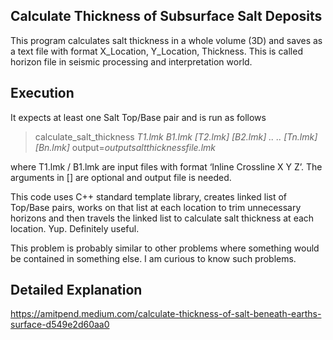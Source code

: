 ## Calculate Thickness of Subsurface Salt Deposits

This program calculates salt thickness in a whole volume (3D) and saves as a text file with format X_Location, Y_Location, Thickness. This is called horizon file in seismic processing and interpretation world.

## Execution
It expects at least one Salt Top/Base pair and is run as follows

>calculate_salt_thickness *T1.lmk B1.lmk [T2.lmk] [B2.lmk] .. .. [Tn.lmk] [Bn.lmk]* output=*outputsaltthicknessfile.lmk*

where T1.lmk / B1.lmk are input files with format ‘Inline Crossline X Y Z’. The arguments in [] are optional and output file is needed.

This code uses C++ standard template library, creates linked list of Top/Base pairs, works on that list at each location to trim unnecessary horizons and then travels the linked list to calculate salt thickness at each location. Yup. Definitely useful.

This problem is probably similar to other problems where something would be contained in something else. I am curious to know such problems.

## Detailed Explanation
https://amitpend.medium.com/calculate-thickness-of-salt-beneath-earths-surface-d549e2d60aa0
